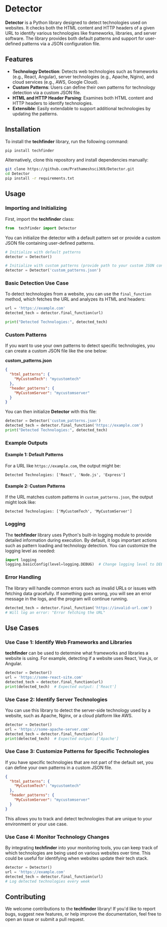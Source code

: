 

# Detector

**Detector** is a Python library designed to detect technologies used on websites. It checks both the HTML content and HTTP headers of a given URL to identify various technologies like frameworks, libraries, and server software. The library provides both default patterns and support for user-defined patterns via a JSON configuration file.

## Features
- **Technology Detection**: Detects web technologies such as frameworks (e.g., React, Angular), server technologies (e.g., Apache, Nginx), and cloud services (e.g., AWS, Google Cloud).
- **Custom Patterns**: Users can define their own patterns for technology detection via a custom JSON file.
- **HTML and HTTP Header Parsing**: Examines both HTML content and HTTP headers to identify technologies.
- **Extensible**: Easily extendable to support additional technologies by updating the patterns.

## Installation

To install the **techfinder** library, run the following command:

```bash
pip install techfinder
```

Alternatively, clone this repository and install dependencies manually:

```bash
git clone https://github.com/Prathameshsci369/Detector.git
cd Detector
pip install -r requirements.txt
```

## Usage

### Importing and Initializing

First, import the **techfinder** class:

```python
from  techfinder import Detector
```

You can initialize the detector with a default pattern set or provide a custom JSON file containing user-defined patterns.

```python
# Initialize with default patterns
detector = Detector()

# Initialize with custom patterns (provide path to your custom JSON config)
detector = Detector('custom_patterns.json')
```

### Basic Detection Use Case

To detect technologies from a website, you can use the `final_function` method, which fetches the URL and analyzes its HTML and headers:

```python
url = 'https://example.com'
detected_tech = detector.final_function(url)

print("Detected Technologies:", detected_tech)
```

### Custom Patterns

If you want to use your own patterns to detect specific technologies, you can create a custom JSON file like the one below:

**custom_patterns.json**

```json
{
  "html_patterns": {
    "MyCustomTech": "mycustomtech"
  },
  "header_patterns": {
    "MyCustomServer": "mycustomserver"
  }
}
```

You can then initialize **Detector** with this file:

```python
detector = Detector('custom_patterns.json')
detected_tech = detector.final_function('https://example.com')
print("Detected Technologies:", detected_tech)
```

### Example Outputs

#### Example 1: Default Patterns

For a URL like `https://example.com`, the output might be:

```
Detected Technologies: ['React', 'Node.js', 'Express']
```

#### Example 2: Custom Patterns

If the URL matches custom patterns in `custom_patterns.json`, the output might look like:

```
Detected Technologies: ['MyCustomTech', 'MyCustomServer']
```

### Logging

The **techfinder** library uses Python's built-in logging module to provide detailed information during execution. By default, it logs important actions such as pattern loading and technology detection. You can customize the logging level as needed:

```python
import logging
logging.basicConfig(level=logging.DEBUG)  # Change logging level to DEBUG
```

### Error Handling

The library will handle common errors such as invalid URLs or issues with fetching data gracefully. If something goes wrong, you will see an error message in the logs, and the program will continue running.

```python
detected_tech = detector.final_function('https://invalid-url.com')
# Will log an error: "Error fetching the URL"
```

## Use Cases

### Use Case 1: Identify Web Frameworks and Libraries

**techfinder** can be used to determine what frameworks and libraries a website is using. For example, detecting if a website uses React, Vue.js, or Angular.

```python
detector = Detector()
url = 'https://some-react-site.com'
detected_tech = detector.final_function(url)
print(detected_tech)  # Expected output: ['React']
```

### Use Case 2: Identify Server Technologies

You can use this library to detect the server-side technology used by a website, such as Apache, Nginx, or a cloud platform like AWS.

```python
detector = Detector()
url = 'https://some-apache-server.com'
detected_tech = detector.final_function(url)
print(detected_tech)  # Expected output: ['Apache']
```

### Use Case 3: Customize Patterns for Specific Technologies

If you have specific technologies that are not part of the default set, you can define your own patterns in a custom JSON file.

```json
{
  "html_patterns": {
    "MyCustomTech": "mycustomtech"
  },
  "header_patterns": {
    "MyCustomServer": "mycustomserver"
  }
}
```

This allows you to track and detect technologies that are unique to your environment or your use case.

### Use Case 4: Monitor Technology Changes

By integrating **techfinder** into your monitoring tools, you can keep track of which technologies are being used on various websites over time. This could be useful for identifying when websites update their tech stack.

```python
detector = Detector()
url = 'https://example.com'
detected_tech = detector.final_function(url)
# Log detected technologies every week
```

## Contributing

We welcome contributions to the **techfinder** library! If you'd like to report bugs, suggest new features, or help improve the documentation, feel free to open an issue or submit a pull request.

